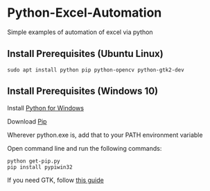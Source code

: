 # Python-Excel-Automation

Simple examples of automation of excel via python

## Install Prerequisites (Ubuntu Linux)

```
sudo apt install python pip python-opencv python-gtk2-dev
```

## Install Prerequisites (Windows 10)

Install [Python for Windows](https://www.python.org/downloads/windows/)

Download [Pip](https://bootstrap.pypa.io/get-pip.py)

Wherever python.exe is, add that to your PATH environment variable

Open command line and run the following commands:

```
python get-pip.py
pip install pypiwin32
```

If you need GTK, follow [this guide](https://www.gtk.org/download/windows.php)
